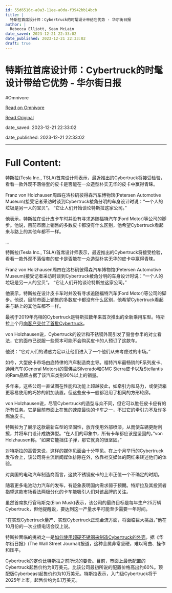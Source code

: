 ```yaml
---
id: 55d6516c-a0a3-11ee-a0da-f3942bb14bcb
title: |
  特斯拉首席设计师：Cybertruck的时髦设计带给它优势 - 华尔街日报
author: |
  Rebecca Elliott, Sean McLain
date_saved: 2023-12-21 22:33:02
date_published: 2023-12-21 22:33:02
draft: true
---
```


# 特斯拉首席设计师：Cybertruck的时髦设计带给它优势 - 华尔街日报
#Omnivore

[Read on Omnivore](https://omnivore.app/me/cybertruck-18c909efbe4)

[Read Original](https://cn.wsj.com/amp/articles/%E7%89%B9%E6%96%AF%E6%8B%89%E9%A6%96%E5%B8%AD%E8%AE%BE%E8%AE%A1%E5%B8%88-cybertruck%E7%9A%84%E6%97%B6%E9%AB%A6%E8%AE%BE%E8%AE%A1%E5%B8%A6%E7%BB%99%E5%AE%83%E4%BC%98%E5%8A%BF-a38aea3b)

date_saved: 2023-12-21 22:33:02

date_published: 2023-12-21 22:33:02

--- 

# Full Content: 

特斯拉(Tesla Inc., TSLA)首席设计师表示，最近推出的Cybertruck将接受检验，看看一款外观不落俗套的皮卡是否能在一众造型朴实无华的皮卡中赢得青睐。

Franz von Holzhausen周四在洛杉矶彼得森汽车博物馆(Petersen Automotive Museum)接受记者采访时谈到Cybertruck棱角分明的车身设计时说：“一个人的垃圾是另一人的宝贝”。 “它让人们开始谈论特斯拉这家公司。”

他表示，特斯拉在设计皮卡车时并没有寻求追随福特汽车(Ford Motor)等公司的脚步。他说，目前市面上销售的多数皮卡都没有什么区别，他希望Cybertruck看起来与路上的其他车都不一样。

...

特斯拉(Tesla Inc., TSLA)首席设计师表示，最近推出的Cybertruck将接受检验，看看一款外观不落俗套的皮卡是否能在一众造型朴实无华的皮卡中赢得青睐。

Franz von Holzhausen周四在洛杉矶彼得森汽车博物馆(Petersen Automotive Museum)接受记者采访时谈到Cybertruck棱角分明的车身设计时说：“一个人的垃圾是另一人的宝贝”。 “它让人们开始谈论特斯拉这家公司。”

他表示，特斯拉在设计皮卡车时并没有寻求追随福特汽车(Ford Motor)等公司的脚步。他说，目前市面上销售的多数皮卡都没有什么区别，他希望Cybertruck看起来与路上的其他车都不一样。

最初于2019年亮相的Cybertruck是特斯拉数年来首次推出的全新乘用车型。特斯拉上个月[向客户交付了首批Cybertruck](https://cn.wsj.com/articles/CN-BIZ-20231201074941)。

von Holzhausen说，Cybertruck的设计和不锈钢外观引发了毁誉参半的对立看法，它的面市已说服一些原本可能不会购买皮卡的人预订了这款车。

他说：“它对人们的诱惑力足以让他们进入了一个他们从未考虑过的市场。”

如今，大型皮卡市场由底特律的汽车制造商主导。福特汽车最畅销的F系列皮卡、通用汽车(General Motors)的雪佛兰Silverado和GMC Sierra皮卡以及Stellantis的Ram品牌占据了该汽车类别90%以上的销量。

多年来，这些公司一直试图在性能和功能上超越彼此，如牵引力和马力，或使货箱更容易使用的巧妙的附加装置。但这些皮卡一般都沿用了相同的方形轮廓。

von Holzhausen说，尽管Cybertruck的造型与众不同，但它可以胜任皮卡应有的所有任务。它是目前市面上在售的速度最快的卡车之一，不过它的牵引力不及许多燃油皮卡。

特斯拉为了展示这款最新车型的坚固性，放弃使用外部喷漆，从而使车辆更耐刮擦，并将车门设计成防弹型。“在人们的印象中，所有卡车都应该是坚固的，”von Holzhausen称。“如果它能挡住子弹，那它就真的很坚固。”

对特斯拉的高管来说，这样的媒体见面会十分罕见。在上个月举行的Cybertruck发布会上，该公司将主流新闻媒体排除在外，依靠社交媒体的网红来转述他们的体验。

对美国的电动汽车制造商而言，这款不锈钢皮卡的上市正值一个不确定的时期。

随着更多电池动力汽车的发布，有迹象表明国内需求弱于预期。特斯拉及其投资者指望这款市场看法两极分化的卡车能吸引人们对该品牌的关注。

虽然首席执行官马斯克(Elon Musk)表示，该公司的最终目标是每年生产25万辆Cybertruck，但他提醒说，要达到这一产量水平可能至少需要一年时间。

“在实现Cybertruck量产、实现Cybertruck正现金流方面，将面临巨大挑战，”他在10月份的一次业绩电话会议上说。

特斯拉面临的挑战之一是[如何使用超硬不锈钢来制造Cybertruck的外壳](https://cn.wsj.com/articles/CN-BIZ-20231128110611)。据《华尔街日报》(The Wall Street Journal)报道，这种金属非常坚硬，难以弯曲、操作和压平。

Cybertruck的定价比特斯拉之前所说的要贵。目前，市面上最低配置的Cybertruck起售价约为8万美元，比该公司最初所说的配置价格高出约60%。顶配版Cyberbeast起售价约为10万美元。特斯拉表示，入门级Cybertruck将于2025年上市，起售价约为6.1万美元。

---

